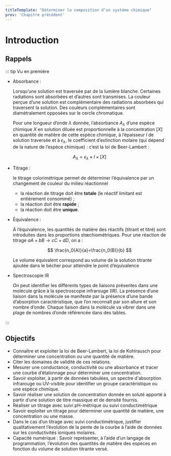 ```yaml
---
titleTemplate: "Déterminer la composition d’un système chimique"
prev: 'Chapitre précédent'
---
```

# Introduction

## Rappels

::: tip Vu en première

- Absorbance :

  Lorsqu’une solution est traversée par de la lumière blanche. Certaines radiations sont absorbées et d’autres sont transmises. La couleur perçue d’une solution est complémentaire des radiations absorbées qui traversent la solution. Des couleurs complémentaires sont diamètralement opposées sur le cercle chromatique.

  Pour une longueur d’onde $λ$ donnée, l’absorbance $A_λ$ d’une espèce chimique $X$ en solution diluée est proportionnelle à la concentration $[X]$ en quantité de matière de cette espèce chimique, à l’épaisseur $l$ de solution traversée et à $ϵ_λ$, le coefficient d’extinction molaire (qui dépend de la nature de l’espèce chimique) : c’est la loi de Beer-Lambert :

  $$
  A_{\lambda} = \epsilon_{\lambda} \times l \times [X]
  $$

- Titrage :
  
  le titrage colorimétrique permet de déterminer l’équivalence par un changement de couleur du milieu réactionnel

  - la réaction de titrage doit être __totale__ (le réactif limitant est entièrement consommé) ;
  - la réaction doit être __rapide__ ;
  - la réaction doit être __unique__.

- Équivalence :
  
  À l’équivalence, les quantités de matière des réactifs (titrant et titré) sont introduites dans les proportions stœchiométriques. Pour une réaction de titrage $aA+bB→cC+dD$, on a :

  $$
  \frac{n_0(A)}{a}=\frac{n_0(B)}{b}
  $$

  Le volume équivalent correspond au volume de la solution titrante ajoutée dans le bécher pour atteindre le point d’équivalence

- Spectroscopie IR

  On peut identifier les différents types de liaisons présentes dans une molécule grâce à la spectroscopie infrarouge (IR). La présence d’une liaison dans la molécule se manifeste par la présence d’une bande d’absorption caractéristique, que l’on reconnaît par son allure et son nombre d’onde. Chaque liaison dans la molécule va vibrer dans une plage de nombres d’onde référencée dans des tables.

:::

## Objectifs

- Connaître et exploiter la loi de Beer-Lambert, la loi de Kohlrausch pour déterminer une concentration ou une quantité de matière.
- Citer les domaines de validité de ces relations.
- Mesurer une conductance, conductivité ou une absorbance et tracer une courbe d’étalonnage pour déterminer une concentration.
- Savoir exploiter, à partir de données tabulées, un spectre d'absorption infrarouge ou UV-visible pour identifier un groupe caractéristique ou une espèce chimique.
- Savoir réaliser une solution de concentration donnée en soluté apporté à partir d’une solution de titre massique et de densité fournis.
- Réaliser un titrage avec suivi pH-métrique ou suivi conductimétrique
- Savoir exploiter un titrage pour déterminer une quantité de matière, une concentration ou une masse.
- Dans le cas d’un titrage avec suivi conductimétrique, justifier qualitativement l’évolution de la pente de la courbe à l’aide de données sur les conductivités ioniques molaires.
- Capacité numérique : Savoir représenter, à l’aide d’un langage de programmation, l’évolution des quantités de matière des espèces en fonction du volume de solution titrante versé.
